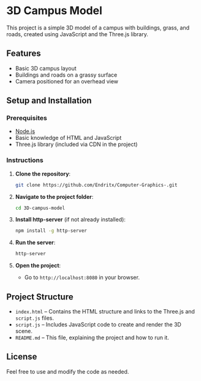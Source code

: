 # 3D Campus Model

This project is a simple 3D model of a campus with buildings, grass, and roads, created using JavaScript and the Three.js library. 

## Features

- Basic 3D campus layout
- Buildings and roads on a grassy surface
- Camera positioned for an overhead view

## Setup and Installation

### Prerequisites

- [Node.js](https://nodejs.org/)
- Basic knowledge of HTML and JavaScript
- Three.js library (included via CDN in the project)

### Instructions

1. **Clone the repository**:
   ```bash
   git clone https://github.com/Endritx/Computer-Graphics-.git
   ```

2. **Navigate to the project folder**:
   ```bash
   cd 3D-campus-model
   ```

3. **Install http-server** (if not already installed):
   ```bash
   npm install -g http-server
   ```

4. **Run the server**:
   ```bash
   http-server
   ```

5. **Open the project**:
   - Go to `http://localhost:8080` in your browser.

## Project Structure

- `index.html` – Contains the HTML structure and links to the Three.js and `script.js` files.
- `script.js` – Includes JavaScript code to create and render the 3D scene.
- `README.md` – This file, explaining the project and how to run it.

## License

Feel free to use and modify the code as needed.
